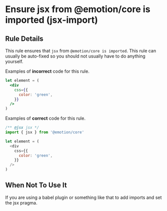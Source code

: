 # Ensure jsx from @emotion/core is imported (jsx-import)

## Rule Details

This rule ensures that `jsx` from `@emotion/core is imported`. This rule can usually be auto-fixed so you should not usually have to do anything yourself.

Examples of **incorrect** code for this rule.

```jsx
let element = (
  <div
    css={{
      color: 'green',
    }}
  />
)
```

Examples of **correct** code for this rule.

```js
/** @jsx jsx */
import { jsx } from '@emotion/core'

let element = (
  <div
    css={{
      color: 'green',
    }}
  />
)
```

## When Not To Use It

If you are using a babel plugin or something like that to add imports and set the jsx pragma.
